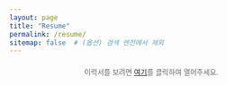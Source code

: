 ```yaml
---
layout: page
title: "Resume"
permalink: /resume/
sitemap: false  # (옵션) 검색 엔진에서 제외
---
```


<p style="text-align: center; font-size: 0.9em; color: #666; margin-top: 20px;">
    이력서를 보려면 <a href="https://h-levi.addpotion.com/" target="_blank" rel="noopener noreferrer">여기</a>를 클릭하여 열어주세요.
</p>
